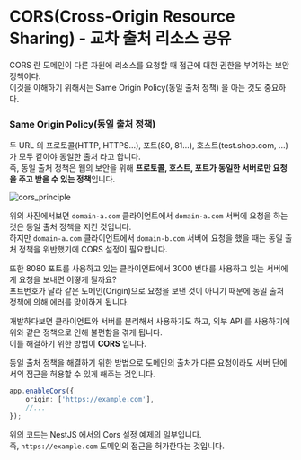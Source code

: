 # CORS(Cross-Origin Resource Sharing) - 교차 출처 리소스 공유
CORS 란 도메인이 다른 자원에 리소스를 요청할 때 접근에 대한 권한을 부여하는 보안 정책이다.      
이것을 이해하기 위해서는 Same Origin Policy(동일 출처 정책) 을 아는 것도 중요하다.

### Same Origin Policy(동일 출처 정책)
두 URL 의 프로토콜(HTTP, HTTPS...), 포트(80, 81...), 호스트(test.shop.com, ...) 가 모두 같아야 동일한 출처 라고 합니다.   
즉, 동일 출처 정책은 웹의 보안을 위해 **프로토콜, 호스트, 포트가 동일한 서버로만 요청을 주고 받을 수 있는 정책**입니다.

![cors_principle](https://user-images.githubusercontent.com/63203480/169098469-432213fa-61ce-4626-a684-222444087d5d.png)

위의 사진에서보면 ```domain-a.com``` 클라이언트에서 ```domain-a.com``` 서버에 요청을 하는 것은 동일 출처 정책을 지킨 것입니다.    
하지만 ```domain-a.com``` 클라이언트에서 ```domain-b.com``` 서버에 요청을 했을 때는 동일 출처 정책을 위반했기에 CORS 설정이 필요합니다.

또한 8080 포트를 사용하고 있는 클라이언트에서 
3000 번대를 사용하고 있는 서버에게 요청을 보내면 어떻게 될까요?    
포트번호가 달라 같은 도메인(Origin)으로 요청을 보낸 것이 아니기 때문에 동일 출처 정책에 의해 에러를 맞이하게 됩니다.

개발하다보면 클라이언트와 서버를 분리해서 사용하기도 하고, 외부 API 를 사용하기에 위와 같은 정책으로 인해 불편함을 겪게 됩니다.   
이를 해결하기 위한 방법이 **CORS** 입니다.

동일 출처 정책을 해결하기 위한 방법으로 도메인의 출처가 다른 요청이라도 서버 단에서의 접근을 허용할 수 있게 해주는 것입니다.   

```typescript
app.enableCors({
    origin: ['https://example.com'],
    //...
});
```

위의 코드는 NestJS 에서의 Cors 설정 예제의 일부입니다.  
즉, ```https://example.com``` 도메인의 접근을 허가한다는 것입니다.

